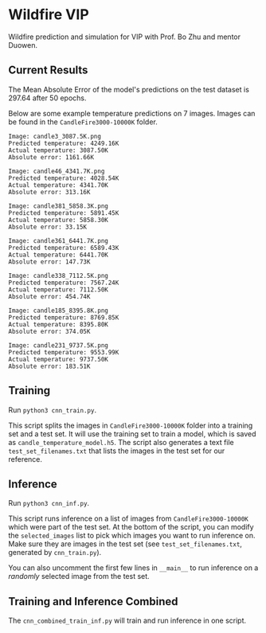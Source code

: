 # Wildfire VIP
Wildfire prediction and simulation for VIP with Prof. Bo Zhu and mentor Duowen.

## Current Results
The Mean Absolute Error of the model's predictions on the test dataset is 297.64 after 50 epochs.

Below are some example temperature predictions on 7 images. Images can be found in the `CandleFire3000-10000K` folder.

```
Image: candle3_3087.5K.png
Predicted temperature: 4249.16K
Actual temperature: 3087.50K
Absolute error: 1161.66K

Image: candle46_4341.7K.png
Predicted temperature: 4028.54K
Actual temperature: 4341.70K
Absolute error: 313.16K

Image: candle381_5858.3K.png
Predicted temperature: 5891.45K
Actual temperature: 5858.30K
Absolute error: 33.15K

Image: candle361_6441.7K.png
Predicted temperature: 6589.43K
Actual temperature: 6441.70K
Absolute error: 147.73K

Image: candle338_7112.5K.png
Predicted temperature: 7567.24K
Actual temperature: 7112.50K
Absolute error: 454.74K

Image: candle185_8395.8K.png
Predicted temperature: 8769.85K
Actual temperature: 8395.80K
Absolute error: 374.05K

Image: candle231_9737.5K.png
Predicted temperature: 9553.99K
Actual temperature: 9737.50K
Absolute error: 183.51K
```

## Training
Run `python3 cnn_train.py`.

This script splits the images in `CandleFire3000-10000K` folder into a training set and a test set. It will use the training set to train a model, which is saved as `candle_temperature_model.h5`. The script also generates a text file `test_set_filenames.txt` that lists the images in the test set for our reference.

## Inference
Run `python3 cnn_inf.py`.

This script runs inference on a list of images from `CandleFire3000-10000K` which were part of the test set. At the bottom of the script, you can modify the `selected_images` list to pick which images you want to run inference on. Make sure they are images in the test set (see `test_set_filenames.txt`, generated by `cnn_train.py`).

You can also uncomment the first few lines in `__main__` to run inference on a *randomly* selected image from the test set.

## Training and Inference Combined
The `cnn_combined_train_inf.py` will train and run inference in one script.
